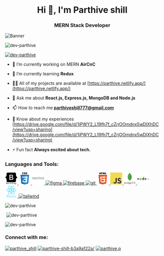 <h1 align="center">Hi 👋, I'm Parthive shill</h1>
<h3 align="center">MERN Stack Developer</h3>


<img src="[https://media.licdn.com/dms/image/D5616AQExoPjjmSdW8A/profile-displaybackgroundimage-shrink_350_1400/0/1673361884566?e=1680134400&v=beta&t=pdxK_7ToBbhC49Boxd_5O23zQ08ntukfkjZoICl9FRw](https://media.licdn.com/dms/image/D5616AQExoPjjmSdW8A/profile-displaybackgroundimage-shrink_350_1400/0/1673361884566?e=1687392000&v=beta&t=JO4jvzX7I4MJFLD9EKNSSkYKQTJerllfb1Kt3VScO5c)" alt="Banner" width="100%" height="400px">

<p align="left"> <img src="https://komarev.com/ghpvc/?username=dev-parthive&label=Profile%20views&color=0e75b6&style=flat" alt="dev-parthive" /> </p>

<p align="left"> <a href="https://github.com/ryo-ma/github-profile-trophy"><img src="https://github-profile-trophy.vercel.app/?username=dev-parthive" alt="dev-parthive" /></a> </p>

- 🔭 I’m currently working on MERN **AirCnC**

- 🌱 I’m currently learning **Redux**

- 👨‍💻 All of my projects are available at [https://parthive.netlify.app/](https://parthive.netlify.app/)

- 💬 Ask me about **React.js, Express.js, MongoDB and Node.js**

- 📫 How to reach me **parthiveshill777@gmail.com**

- 📄 Know about my experiences [https://drive.google.com/file/d/1iPWY2_L19fh7f_cZrjOOmdnx5wDlXhDC/view?usp=sharing](https://drive.google.com/file/d/1iPWY2_L19fh7f_cZrjOOmdnx5wDlXhDC/view?usp=sharing)

- ⚡ Fun fact **Always excited about tech.**


<h3 align="left">Languages and Tools:</h3>
<p align="left"> <a href="https://getbootstrap.com" target="_blank" rel="noreferrer"> <img src="https://raw.githubusercontent.com/devicons/devicon/master/icons/bootstrap/bootstrap-plain-wordmark.svg" alt="bootstrap" width="40" height="40"/> </a> <a href="https://www.w3schools.com/css/" target="_blank" rel="noreferrer"> <img src="https://raw.githubusercontent.com/devicons/devicon/master/icons/css3/css3-original-wordmark.svg" alt="css3" width="40" height="40"/> </a> <a href="https://expressjs.com" target="_blank" rel="noreferrer"> <img src="https://raw.githubusercontent.com/devicons/devicon/master/icons/express/express-original-wordmark.svg" alt="express" width="40" height="40"/> </a> <a href="https://www.figma.com/" target="_blank" rel="noreferrer"> <img src="https://www.vectorlogo.zone/logos/figma/figma-icon.svg" alt="figma" width="40" height="40"/> </a> <a href="https://firebase.google.com/" target="_blank" rel="noreferrer"> <img src="https://www.vectorlogo.zone/logos/firebase/firebase-icon.svg" alt="firebase" width="40" height="40"/> </a> <a href="https://git-scm.com/" target="_blank" rel="noreferrer"> <img src="https://www.vectorlogo.zone/logos/git-scm/git-scm-icon.svg" alt="git" width="40" height="40"/> </a> <a href="https://www.w3.org/html/" target="_blank" rel="noreferrer"> <img src="https://raw.githubusercontent.com/devicons/devicon/master/icons/html5/html5-original-wordmark.svg" alt="html5" width="40" height="40"/> </a> <a href="https://developer.mozilla.org/en-US/docs/Web/JavaScript" target="_blank" rel="noreferrer"> <img src="https://raw.githubusercontent.com/devicons/devicon/master/icons/javascript/javascript-original.svg" alt="javascript" width="40" height="40"/> </a> <a href="https://www.mongodb.com/" target="_blank" rel="noreferrer"> <img src="https://raw.githubusercontent.com/devicons/devicon/master/icons/mongodb/mongodb-original-wordmark.svg" alt="mongodb" width="40" height="40"/> </a> <a href="https://nodejs.org" target="_blank" rel="noreferrer"> <img src="https://raw.githubusercontent.com/devicons/devicon/master/icons/nodejs/nodejs-original-wordmark.svg" alt="nodejs" width="40" height="40"/> </a> <a href="https://reactjs.org/" target="_blank" rel="noreferrer"> <img src="https://raw.githubusercontent.com/devicons/devicon/master/icons/react/react-original-wordmark.svg" alt="react" width="40" height="40"/> </a> <a href="https://tailwindcss.com/" target="_blank" rel="noreferrer"> <img src="https://www.vectorlogo.zone/logos/tailwindcss/tailwindcss-icon.svg" alt="tailwind" width="40" height="40"/> </a> </p>

<div>
<p><img  src="https://github-readme-stats.vercel.app/api/top-langs?username=dev-parthive&show_icons=true&locale=en&layout=compact" alt="dev-parthive" /></p>
</div>


<div>
<p>&nbsp;<img  src="https://github-readme-stats.vercel.app/api?username=dev-parthive&show_icons=true&locale=en" alt="dev-parthive" /></p>
</div>

<div>
<p><img " src="https://github-readme-streak-stats.herokuapp.com/?user=dev-parthive&" alt="dev-parthive" /></p>
</div>

<h3 align="left">Connect with me:</h3>
<p align="left">
<a href="https://twitter.com/parthive_shill" target="blank"><img align="center" src="https://raw.githubusercontent.com/rahuldkjain/github-profile-readme-generator/master/src/images/icons/Social/twitter.svg" alt="parthive_shill" height="30" width="40" /></a>
<a href="https://linkedin.com/in/parthive-shill-b3a9a122a/" target="blank"><img align="center" src="https://raw.githubusercontent.com/rahuldkjain/github-profile-readme-generator/master/src/images/icons/Social/linked-in-alt.svg" alt="parthive-shill-b3a9a122a/" height="30" width="40" /></a>
<a href="https://fb.com/parthive.p" target="blank"><img align="center" src="https://raw.githubusercontent.com/rahuldkjain/github-profile-readme-generator/master/src/images/icons/Social/facebook.svg" alt="parthive.p" height="30" width="40" /></a>
</p>
